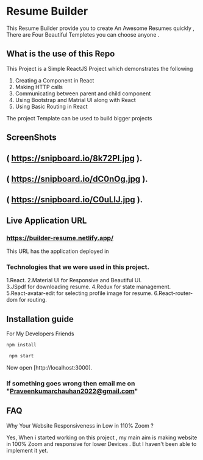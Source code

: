 # Resume Builder 
This Resume Builder provide you to create An Awesome Resumes quickly , There are Four Beautiful Templetes you can choose anyone .

## What is the use of this Repo

This Project is a Simple ReactJS Project which demonstrates the following

1. Creating a Component in React
2. Making HTTP calls
3. Communicating between parent and child component
4. Using Bootstrap and Matrial UI along with React
5. Using Basic Routing in React

The project Template can be used to build bigger projects


## ScreenShots

  ## ( https://snipboard.io/8k72Pl.jpg ).
 
  ## ( https://snipboard.io/dC0nOg.jpg ).
 
  ## ( https://snipboard.io/C0uLlJ.jpg ).


## Live Application URL

### https://builder-resume.netlify.app/

This URL has the application deployed in

### Technologies that we were used in this project.

  1.React.
  2.Material UI for Responsive and Beautiful UI.  
  3.JSpdf for downloading resume. 
  4.Redux for state management.  
  5.React-avatar-edit for selecting profile image for resume.
  6.React-router-dom for routing.
  

## Installation guide

For My Developers Friends

```sh
npm install

 npm start
```
Now open [http://localhost:3000].


### If something goes wrong then email me on "Praveenkumarchauhan2022@gmail.com"

##     FAQ

Why Your Website Responsiveness in Low in 110% Zoom ?

Yes, When i started working on this project , my main aim is making website in 100% Zoom and responsive for lower Devices . But I haven't been able to implement it yet.

